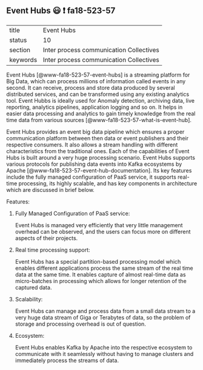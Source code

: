 ## Event Hubs :smiley: :exclamation: fa18-523-57


|          |                                         |
| -------- | --------------------------------------- |
| title    | Event Hubs                              | 
| status   | 10                                      |
| section  | Inter process communication Collectives |
| keywords | Inter process communication Collectives |


Event Hubs [@www-fa18-523-57-event-hubs] is a streaming platform for Big Data, which can process millions of information called events in any second. It can receive, process and store data produced by several distributed services, and can be transformed using any existing analytics tool. Event Hubbs is ideally used for Anomaly detection, archiving data, live reporting, analytics pipelines, application logging and so on. It helps in easier data processing and analytics to gain timely knowledge from the real time data from various sources [@www-fa18-523-57-what-is-event-hub].

Event Hubs provides an event big data pipeline which ensures a proper communication platform between then data or event publishers and their respective consumers. It also allows a stream handling with different characteristics from the traditional ones. Each of the capabilities of Event Hubs is built around a very huge processing scenario. Event Hubs supports various protocols for publishing data events into Kafka ecosystems by Apache [@www-fa18-523-57-event-hub-documentation]. Its key features include the fully managed configuration of PaaS service, it supports real-time processing, its highly scalable, and has key components in architecture which are discussed in brief below. 

Features:

1. Fully Managed Configuration of PaaS service:

   Event Hubs is managed very efficiently that very little management overhead can be observed, and the users can focus more on different aspects of their projects. 
   
2. Real time processing support:

   Event Hubs has a special partition-based processing model which enables different applications process the same stream of the real time data at the same time. It enables capture of almost real-time data as micro-batches in processing which allows for longer retention of the captured data.

3. Scalability:

   Event Hubs can manage and process data from a small data stream to a very huge data stream of Giga or Terabytes of data, so the problem of storage and processing overhead is out of question.

4. Ecosystem:
   
   Event Hubs enables Kafka by Apache into the respective ecosystem to communicate with it seamlessly without having to manage clusters and immediately process the streams of data.


